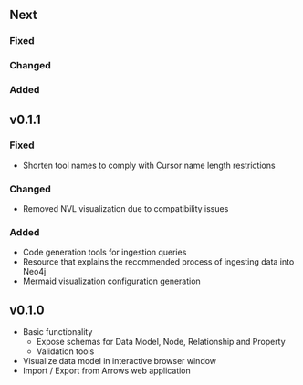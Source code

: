 ## Next

### Fixed

### Changed

### Added

## v0.1.1

### Fixed
* Shorten tool names to comply with Cursor name length restrictions

### Changed
* Removed NVL visualization due to compatibility issues

### Added
* Code generation tools for ingestion queries
* Resource that explains the recommended process of ingesting data into Neo4j
* Mermaid visualization configuration generation

## v0.1.0

* Basic functionality 
  * Expose schemas for Data Model, Node, Relationship and Property
  * Validation tools
* Visualize data model in interactive browser window   
* Import / Export from Arrows web application